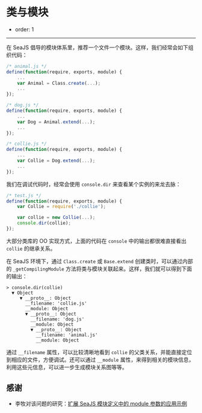 # 类与模块

- order: 1

---

在 SeaJS 倡导的模块体系里，推荐一个文件一个模块。这样，我们经常会如下组织代码：

```js
/* animal.js */
define(function(require, exports, module) {
    ...
    var Animal = Class.create(...);
    ...
});
```

```js
/* dog.js */
define(function(require, exports, module) {
    ...
    var Dog = Animal.extend(...);
    ...
});
```

```js
/* collie.js */
define(function(require, exports, module) {
    ...
    var Collie = Dog.extend(...);
    ...
});
```

我们在调试代码时，经常会使用 `console.dir` 来查看某个实例的来龙去脉：

```js
/* test.js */
define(function(require, exports, module) {
    var Collie = require('./collie');

    var collie = new Collie(...);
    console.dir(collie);
});
```

大部分类库的 OO 实现方式，上面的代码在 `console` 中的输出都很难直接看出 `collie`
的继承关系。

在 SeaJS 环境下，通过 `Class.create` 或 `Base.extend` 创建类时，可以通过内部的
`_getCompilingModule` 方法将类与模块关联起来。这样，我们就可以得到下面的输出：

```
> console.dir(collie)
  ▼ Object
     ▼ __proto__: Object
       __filename: 'collie.js'
       __module: Object
       ▼ __proto__: Object
         __filename: 'dog.js'
         __module: Object
         ▼ __proto__: Object
           __filename: 'animal.js'
           __module: Object
```

通过 `__filename` 属性，可以比较清晰地看到 `collie` 的父类关系，并能直接定位到相应的文件，方便调试。还可以通过
`__module` 属性，来得到相关的模块信息，利用这些元信息，可以进一步生成模块关系图等等。


## 感谢

- 李牧对该问题的研究：[扩展 SeaJS 模块定义中的 module 参数的应用示例](http://limu.iteye.com/blog/1136712)
